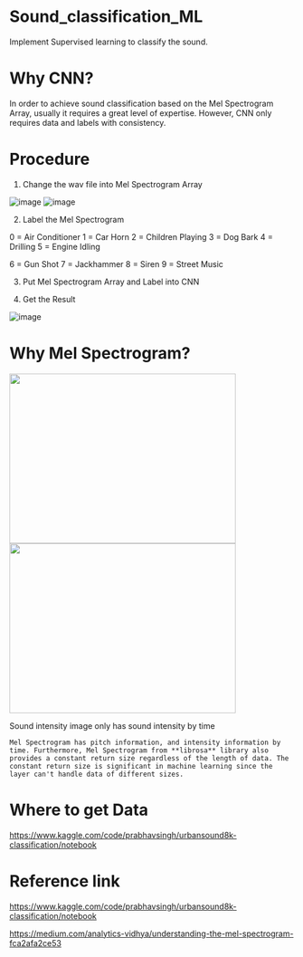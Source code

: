 # Sound_classification_ML
  Implement Supervised learning to classify the sound.

# Why CNN?
   In order to achieve sound classification based on the Mel Spectrogram Array, usually it requires a great level of expertise. However, CNN only requires data and labels with consistency. 
  
# Procedure

1. Change the wav file into Mel Spectrogram Array

  ![image](https://user-images.githubusercontent.com/111392592/185056127-f5ceb378-625d-4ff7-8e8b-237dd27b7a32.png)
  ![image](https://user-images.githubusercontent.com/111392592/185056295-7f35d39c-8112-4a82-a336-a3a62bd21268.png)
  
2. Label the Mel Spectrogram

  0 = Air Conditioner       1 = Car Horn           2 = Children Playing         3 = Dog Bark         4 = Drilling        5 = Engine Idling    
   
  6 = Gun Shot              7 = Jackhammer          8 = Siren        9 = Street Music
  

3. Put Mel Spectrogram Array and Label into CNN

4. Get the Result

  ![image](https://user-images.githubusercontent.com/111392592/188503725-8a5068ef-19b4-4160-bc91-b6668868b26d.png)
 
  

  

# Why Mel Spectrogram?

  <img src = "https://user-images.githubusercontent.com/111392592/188503440-9efd1e6b-fed2-4c60-b31c-a77ce8f93a1b.png" width = "400" height = "300">  <img src = "https://user-images.githubusercontent.com/111392592/185056295-7f35d39c-8112-4a82-a336-a3a62bd21268.png" width = "400" height = "300">
       
  Sound intensity image only has sound intensity by time
  
    Mel Spectrogram has pitch information, and intensity information by time. Furthermore, Mel Spectrogram from **librosa** library also provides a constant return size regardless of the length of data. The constant return size is significant in machine learning since the layer can't handle data of different sizes.
  
  


# Where to get Data
  
  https://www.kaggle.com/code/prabhavsingh/urbansound8k-classification/notebook
  
# Reference link

  https://www.kaggle.com/code/prabhavsingh/urbansound8k-classification/notebook
  
  https://medium.com/analytics-vidhya/understanding-the-mel-spectrogram-fca2afa2ce53
  
  
